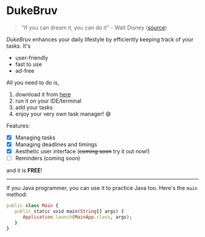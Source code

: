 # DukeBruv

>"If you can dream it, you can do it" - Walt Disney ([source](https://www.brainyquote.com/quotes/walt_disney_130027))

*DukeBruv* enhances your daily lifestyle by efficiently keeping track of your tasks. It's
* user-friendly
* fast to use
* ad-free

All you need to do is,
1. download it from [here](https://github.com/mohamedsaf1/ip)
2. run it on your IDE/terminal
3. add your tasks
4. enjoy your very own task manager! :smile:

Features:
- [x] Managing tasks
- [x] Managing deadlines and timings
- [x] Aesthetic user interface (~~coming soon~~ try it out now!)
- [ ] Reminders (coming soon)

and it is **FREE**!

<hr />
If you Java programmer, you can use it to practice Java too. Here's the <code>main</code> method:

~~~ruby
public class Main {
   public static void main(String[] args) {
      Application.launch(MainApp.class, args);
   }
}

